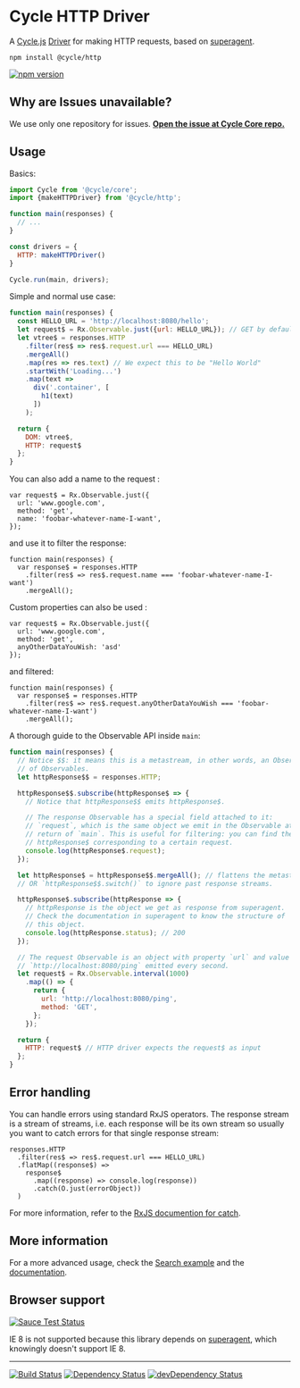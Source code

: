 # Cycle HTTP Driver

A [Cycle.js](http://cycle.js.org) [Driver](http://cycle.js.org/drivers.html) for making HTTP requests, based on [superagent](https://github.com/visionmedia/superagent).

```
npm install @cycle/http
```

[![npm version](https://badge.fury.io/js/%40cycle%2Fhttp.svg)](http://badge.fury.io/js/%40cycle%2Fhttp)

## Why are Issues unavailable?

We use only one repository for issues. [**Open the issue at Cycle Core repo.**](https://github.com/cyclejs/cycle-core/issues)

## Usage

Basics:

```js
import Cycle from '@cycle/core';
import {makeHTTPDriver} from '@cycle/http';

function main(responses) {
  // ...
}

const drivers = {
  HTTP: makeHTTPDriver()
}

Cycle.run(main, drivers);
```

Simple and normal use case:

```js
function main(responses) {
  const HELLO_URL = 'http://localhost:8080/hello';
  let request$ = Rx.Observable.just({url: HELLO_URL}); // GET by default
  let vtree$ = responses.HTTP
    .filter(res$ => res$.request.url === HELLO_URL)
    .mergeAll()
    .map(res => res.text) // We expect this to be "Hello World"
    .startWith('Loading...')
    .map(text =>
      div('.container', [
        h1(text)
      ])
    );

  return {
    DOM: vtree$,
    HTTP: request$
  };
}
```
You can also add a name to the request :
```
var request$ = Rx.Observable.just({
  url: 'www.google.com',
  method: 'get',
  name: 'foobar-whatever-name-I-want',
});
```
and use it to filter the response:
```
function main(responses) {
  var response$ = responses.HTTP
    .filter(res$ => res$.request.name === 'foobar-whatever-name-I-want')
    .mergeAll();
```
Custom properties can also be used :
```
var request$ = Rx.Observable.just({
  url: 'www.google.com',
  method: 'get',
  anyOtherDataYouWish: 'asd'
});
```
and filtered:
```
function main(responses) {
  var response$ = responses.HTTP
    .filter(res$ => res$.request.anyOtherDataYouWish === 'foobar-whatever-name-I-want')
    .mergeAll();
```
A thorough guide to the Observable API inside `main`:

```js
function main(responses) {
  // Notice $$: it means this is a metastream, in other words, an Observable
  // of Observables.
  let httpResponse$$ = responses.HTTP;

  httpResponse$$.subscribe(httpResponse$ => {
    // Notice that httpResponse$$ emits httpResponse$.

    // The response Observable has a special field attached to it:
    // `request`, which is the same object we emit in the Observable at the
    // return of `main`. This is useful for filtering: you can find the
    // httpResponse$ corresponding to a certain request.
    console.log(httpResponse$.request);
  });

  let httpResponse$ = httpResponse$$.mergeAll(); // flattens the metastream
  // OR `httpResponse$$.switch()` to ignore past response streams.

  httpResponse$.subscribe(httpResponse => {
    // httpResponse is the object we get as response from superagent.
    // Check the documentation in superagent to know the structure of
    // this object.
    console.log(httpResponse.status); // 200
  });

  // The request Observable is an object with property `url` and value
  // `http://localhost:8080/ping` emitted every second.
  let request$ = Rx.Observable.interval(1000)
    .map(() => {
      return {
        url: 'http://localhost:8080/ping',
        method: 'GET',
      };
    });

  return {
    HTTP: request$ // HTTP driver expects the request$ as input
  };
}
```

## Error handling

You can handle errors using standard RxJS operators. The response stream is a stream of streams, i.e. each response will be its own stream so usually you want to catch errors for that single response stream:

```
responses.HTTP
  .filter(res$ => res$.request.url === HELLO_URL)
  .flatMap((response$) =>
    response$
      .map((response) => console.log(response))
      .catch(O.just(errorObject)) 
  )
```
For more information, refer to the [RxJS documention for catch](https://github.com/Reactive-Extensions/RxJS/blob/master/doc/api/core/operators/catch.md).

## More information

For a more advanced usage, check the [Search example](https://github.com/cyclejs/cycle-examples/tree/master/http-search-github) and the [documentation](https://github.com/cyclejs/cycle-http-driver/blob/master/docs/api.md).

## Browser support

[![Sauce Test Status](https://saucelabs.com/browser-matrix/cyclejs-http.svg)](https://saucelabs.com/u/cyclejs-http)

IE 8 is not supported because this library depends on [superagent](https://github.com/visionmedia/superagent), which knowingly doesn't support IE 8.

- - -

[![Build Status](https://travis-ci.org/cyclejs/http.svg?branch=master)](https://travis-ci.org/cyclejs/http)
[![Dependency Status](https://david-dm.org/cyclejs/http.svg)](https://david-dm.org/cyclejs/http)
[![devDependency Status](https://david-dm.org/cyclejs/http/dev-status.svg)](https://david-dm.org/cyclejs/http#info=devDependencies)
